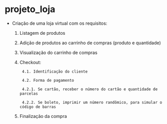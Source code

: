 # projeto_loja

* Criação de uma loja virtual com os requisitos:
    
    1. Listagem de produtos

    2. Adição de produtos ao carrinho de compras (produto e quantidade)

    3. Visualização do carrinho de compras

    4. Checkout:

            4.1. Identificação do cliente

            4.2. Forma de pagamento

            4.2.1. Se cartão, receber o número do cartão e quantidade de parcelas

            4.2.2. Se boleto, imprimir um número randômico, para simular o código de barras

    5. Finalização da compra